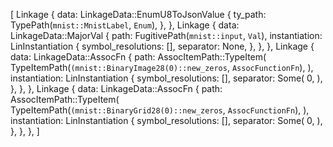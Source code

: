 [
    Linkage {
        data: LinkageData::EnumU8ToJsonValue {
            ty_path: TypePath(`mnist::MnistLabel`, `Enum`),
        },
    },
    Linkage {
        data: LinkageData::MajorVal {
            path: FugitivePath(`mnist::input`, `Val`),
            instantiation: LinInstantiation {
                symbol_resolutions: [],
                separator: None,
            },
        },
    },
    Linkage {
        data: LinkageData::AssocFn {
            path: AssocItemPath::TypeItem(
                TypeItemPath(`(mnist::BinaryImage28(0)::new_zeros`, `AssocFunctionFn`),
            ),
            instantiation: LinInstantiation {
                symbol_resolutions: [],
                separator: Some(
                    0,
                ),
            },
        },
    },
    Linkage {
        data: LinkageData::AssocFn {
            path: AssocItemPath::TypeItem(
                TypeItemPath(`(mnist::BinaryGrid28(0)::new_zeros`, `AssocFunctionFn`),
            ),
            instantiation: LinInstantiation {
                symbol_resolutions: [],
                separator: Some(
                    0,
                ),
            },
        },
    },
]
